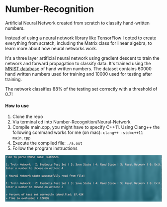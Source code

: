 # Number-Recognition

Artificial Neural Network created from scratch to classify hand-written
numbers.

Instead of using a neural network library like TensorFlow I opted to create
everything from scratch, including the Matrix class for linear algebra, to
learn more about how neural networks work.

It's a three layer artificial neural network using gradient descent to train
the network and forward propagation to classify data. It's trained using the
[MNIST database](http://yann.lecun.com/exdb/mnist/) of hand written
numbers. The dataset contains 60000 hand written numbers used for training
and 10000 used for testing after training.

The network classifies 88% of the testing set correctly with a
threshold of 0.7!

#### How to use
1. Clone the repo
2. Via terminal cd into Number-Recognition/Neural-Network
3. Compile main.cpp, you might have to specify C++11. Using Clang++ the
following command works for me (on mac): `clang++ -std=c++11 main.cpp`
4. Execute the compiled file: `./a.out`
5. Follow the program instructions

![screenshot.png](https://raw.githubusercontent.com/AxlLind/Number-Recognition/master/screenshot.png)
